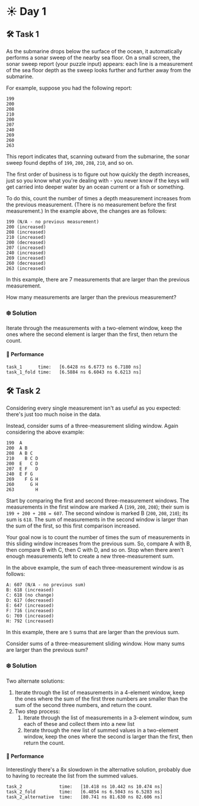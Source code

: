# ☀️ Day 1

## 🛠️ Task 1

As the submarine drops below the surface of the ocean, it automatically performs a sonar sweep of the nearby sea floor. On a small screen, the sonar sweep report (your puzzle input) appears: each line is a measurement of the sea floor depth as the sweep looks further and further away from the submarine.

For example, suppose you had the following report:

```
199
200
208
210
200
207
240
269
260
263
```

This report indicates that, scanning outward from the submarine, the sonar sweep found depths of `199`, `200`, `208`, `210`, and so on.

The first order of business is to figure out how quickly the depth increases, just so you know what you're dealing with - you never know if the keys will get carried into deeper water by an ocean current or a fish or something.

To do this, count the number of times a depth measurement increases from the previous measurement. (There is no measurement before the first measurement.) In the example above, the changes are as follows:

```
199 (N/A - no previous measurement)
200 (increased)
208 (increased)
210 (increased)
200 (decreased)
207 (increased)
240 (increased)
269 (increased)
260 (decreased)
263 (increased)
```

In this example, there are 7 measurements that are larger than the previous measurement.

How many measurements are larger than the previous measurement?

### ❄️ Solution

Iterate through the measurements with a two-element window, keep the ones where the second element is larger than the first, then return the count.

#### 🚀 Performance
```
task_1      time:   [6.6428 ns 6.6773 ns 6.7180 ns]
task_1_fold time:   [6.5884 ns 6.6043 ns 6.6213 ns]
```

## 🛠️ Task 2

Considering every single measurement isn't as useful as you expected: there's just too much noise in the data.

Instead, consider sums of a three-measurement sliding window. Again considering the above example:

```
199  A      
200  A B    
208  A B C  
210    B C D
200  E   C D
207  E F   D
240  E F G  
269    F G H
260      G H
263        H
```

Start by comparing the first and second three-measurement windows. The measurements in the first window are marked A (`199`, `200`, `208`); their sum is `199 + 200 + 208 = 607`. The second window is marked B (`200`, `208`, `210`); its sum is `618`. The sum of measurements in the second window is larger than the sum of the first, so this first comparison increased.

Your goal now is to count the number of times the sum of measurements in this sliding window increases from the previous sum. So, compare A with B, then compare B with C, then C with D, and so on. Stop when there aren't enough measurements left to create a new three-measurement sum.

In the above example, the sum of each three-measurement window is as follows:

```
A: 607 (N/A - no previous sum)
B: 618 (increased)
C: 618 (no change)
D: 617 (decreased)
E: 647 (increased)
F: 716 (increased)
G: 769 (increased)
H: 792 (increased)
```

In this example, there are `5` sums that are larger than the previous sum.

Consider sums of a three-measurement sliding window. How many sums are larger than the previous sum?

### ❄️ Solution

Two alternate solutions:

1. Iterate through the list of measurements in a 4-element window, keep the ones where the sum of the first three numbers are smaller than the sum of the second three numbers, and return the count.
2. Two step process:
    1. Iterate through the list of measurements in a 3-element window, sum each of these and collect them into a new list
    2. Iterate through the new list of summed values in a two-element window, keep the ones where the second is larger than the first, then return the count.

#### 🚀 Performance

Interestingly there's a 8x slowdown in the alternative solution, probably due to having to recreate the list from the summed values.

```
task_2              time:   [10.418 ns 10.442 ns 10.474 ns]
task_2_fold         time:   [6.4854 ns 6.5043 ns 6.5283 ns]
task_2_alternative  time:   [80.741 ns 81.630 ns 82.606 ns]
```